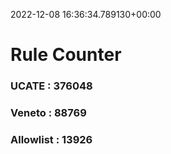 2022-12-08 16:36:34.789130+00:00
# Rule Counter 
 ### UCATE : 376048

 ### Veneto : 88769

 ### Allowlist : 13926